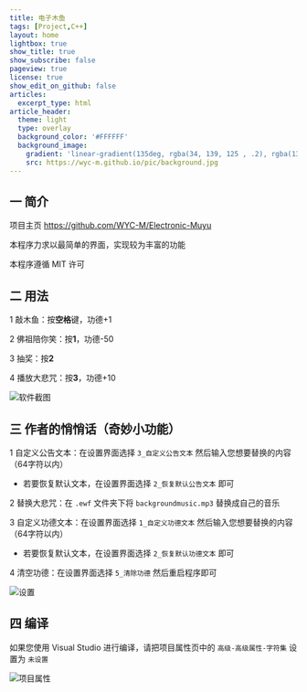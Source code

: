 ```yaml
---
title: 电子木鱼
tags: [Project,C++]
layout: home
lightbox: true
show_title: true
show_subscribe: false
pageview: true
license: true
show_edit_on_github: false
articles:
  excerpt_type: html
article_header:
  theme: light
  type: overlay
  background_color: '#FFFFFF'
  background_image: 
    gradient: 'linear-gradient(135deg, rgba(34, 139, 125 , .2), rgba(139, 34, 139, .2))'
    src: https://wyc-m.github.io/pic/background.jpg
---
```


<!--more-->

## 一 简介

项目主页 <https://github.com/WYC-M/Electronic-Muyu>   

本程序力求以最简单的界面，实现较为丰富的功能

本程序遵循 MIT 许可

## 二 用法

1 敲木鱼：按**空格**键，功德+1  

2 佛祖陪你笑：按**1**，功德-50  

3 抽奖：按**2**  

4 播放大悲咒：按**3**，功德+10 

![软件截图](https://wyc-m.github.io/pic/muyu-screenshot.png)

## 三 作者的悄悄话（奇妙小功能）

1 自定义公告文本：在设置界面选择 `3_自定义公告文本` 然后输入您想要替换的内容（64字符以内）
* 若要恢复默认文本，在设置界面选择 `2_恢复默认公告文本` 即可

2 替换大悲咒：在 `.ewf` 文件夹下将 `backgroundmusic.mp3` 替换成自己的音乐

3 自定义功德文本：在设置界面选择 `1_自定义功德文本` 然后输入您想要替换的内容（64字符以内）
* 若要恢复默认文本，在设置界面选择 `2_恢复默认功德文本` 即可

4 清空功德：在设置界面选择 `5_清除功德` 然后重启程序即可

![设置](https://wyc-m.github.io/pic/muyu-config.png)

## 四 编译
如果您使用 Visual Studio 进行编译，请把项目属性页中的 `高级-高级属性-字符集` 设置为 `未设置`

![项目属性](https://wyc-m.github.io/pic/muyu-build.png)